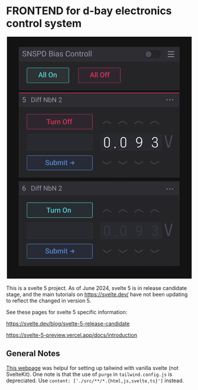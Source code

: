 # FRONTEND for d-bay electronics control system

<div style="text-align:center">
  <img src="./svelte_snspd_bias_moc.png" alt="bias controll mockup" width="500">
</div>

This is a svelte 5 project. As of June 2024, svelte 5 is in release candidate stage, and the main tutorials on https://svelte.dev/ have not been updating to reflect the changed in version 5. 

See these pages for svelte 5 specific information:

https://svelte.dev/blog/svelte-5-release-candidate

https://svelte-5-preview.vercel.app/docs/introduction


## General Notes

[This webpage](https://www.section.io/engineering-education/svelte-with-vite-typescript-and-tailwind-css/) was helpul for setting up tailwind with vanilla svelte (not SvelteKit). One note is that the use of `purge` in `tailwind.config.js` is depreciated. Use `content: ['./src/**/*.{html,js,svelte,ts}']` instead.
